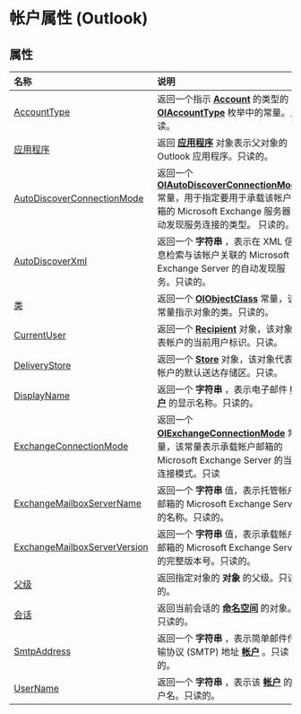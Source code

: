 
# 帐户属性 (Outlook)

## 属性



|**名称**|**说明**|
|:-----|:-----|
|[AccountType](7e59f240-512d-eb20-69b2-b88ee52a9d27.md)|返回一个指示  **[Account](f624438c-4e45-2822-18b6-bfe8074a33c0.md)** 的类型的 **[OlAccountType](8aeafc50-3f97-8d28-7fd9-a9d8e1eafc4c.md)** 枚举中的常量。只读。|
|[应用程序](47b2dd80-9b5f-6873-9d4a-c465641605da.md)|返回 **[应用程序](797003e7-ecd1-eccb-eaaf-32d6ddde8348.md)** 对象表示父对象的 Outlook 应用程序。只读的。|
|[AutoDiscoverConnectionMode](d9089143-caff-6e08-cc7d-f8659384d36e.md)|返回一个 **[OlAutoDiscoverConnectionMode](fee21188-a513-c272-0311-544956c03786.md)** 常量，用于指定要用于承载该帐户邮箱的 Microsoft Exchange 服务器自动发现服务连接的类型。 只读的。|
|[AutoDiscoverXml](201c5aba-5cff-0934-a750-b4ac0cb30860.md)|返回一个 **字符串** ，表示在 XML 信息检索与该帐户关联的 Microsoft Exchange Server 的自动发现服务。只读的。|
|[类](93add2b8-e71d-1d4f-f8e2-a5898d0242fc.md)|返回一个 **[OlObjectClass](33d724b3-df3c-2a7f-a80f-93b66d96f588.md)** 常量，该常量指示对象的类。只读的。|
|[CurrentUser](e17ab6a9-344e-b3bf-543c-07590c406a2b.md)|返回一个  **[Recipient](8cee4d79-ec55-52a4-710b-6456944ca86d.md)** 对象，该对象代表帐户的当前用户标识。只读。|
|[DeliveryStore](181d52ff-7c48-af7b-dbec-3562f1c8801b.md)|返回一个  **[Store](1eb22fe9-8849-7476-5388-2515b48591b9.md)** 对象，该对象代表帐户的默认送达存储区。只读。|
|[DisplayName](20fd9286-c7d9-3bb3-5b33-137313f1c8d5.md)|返回一个 **字符串** ，表示电子邮件 **[帐户](f624438c-4e45-2822-18b6-bfe8074a33c0.md)** 的显示名称。只读的。|
|[ExchangeConnectionMode](40fee809-48ab-5788-819a-c61b6eb782a5.md)|返回一个  **[OlExchangeConnectionMode](ab43999d-f578-65ab-1f3d-455c66022901.md)** 常量，该常量表示承载帐户邮箱的 Microsoft Exchange Server 的当前连接模式。只读|
|[ExchangeMailboxServerName](f75354c9-3374-140f-63a6-ca04ce6101cb.md)|返回一个 **字符串** 值，表示托管帐户邮箱的 Microsoft Exchange Server 的名称。只读的。|
|[ExchangeMailboxServerVersion](5bfd2c63-5a87-9225-a9a8-1771fc480f21.md)|返回一个 **字符串** 值，表示承载帐户邮箱的 Microsoft Exchange Server 的完整版本号。只读的。|
|[父级](86d6bc88-6357-97b7-71e4-3c51eae01d74.md)|返回指定对象的 **对象** 的父级。只读的。|
|[会话](92890235-402c-80c8-10b7-7339f153134e.md)|返回当前会话的 **[命名空间](f0dcaa19-07f5-5d42-a3bf-2e42b7885644.md)** 的对象。只读的。|
|[SmtpAddress](443beb7a-0ada-8e86-69d7-63880033abca.md)|返回一个 **字符串** ，表示简单邮件传输协议 (SMTP) 地址 **[帐户](f624438c-4e45-2822-18b6-bfe8074a33c0.md)** 。只读的。|
|[UserName](3ab96240-b68c-e2f7-83b9-6d6663c4880d.md)|返回一个 **字符串** ，表示该 **[帐户](f624438c-4e45-2822-18b6-bfe8074a33c0.md)** 的用户名。只读的。|
